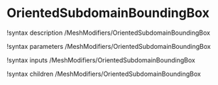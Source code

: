 <!-- MOOSE Documentation Stub: Remove this when content is added. -->

# OrientedSubdomainBoundingBox

!syntax description /MeshModifiers/OrientedSubdomainBoundingBox

!syntax parameters /MeshModifiers/OrientedSubdomainBoundingBox

!syntax inputs /MeshModifiers/OrientedSubdomainBoundingBox

!syntax children /MeshModifiers/OrientedSubdomainBoundingBox
